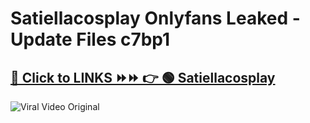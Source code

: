 
 # Satiellacosplay Onlyfans Leaked - Update Files c7bp1

## <h2><a href="https://clipsfans.com/Satiellacosplay&ref=git">🔗 Click to LINKS ⏩⏩ 👉 🟢 Satiellacosplay </a></h2>

<a href="https://clipsfans.com/Satiellacosplay&ref=git" rel="nofollow" data-target="animated-image.originalLink"><img src="https://i.ibb.co.com/xMMVF88/686577567.gif" alt="Viral Video Original" style="max-width: 100%; display: inline-block;" data-target="animated-image.originalImage"></a>

